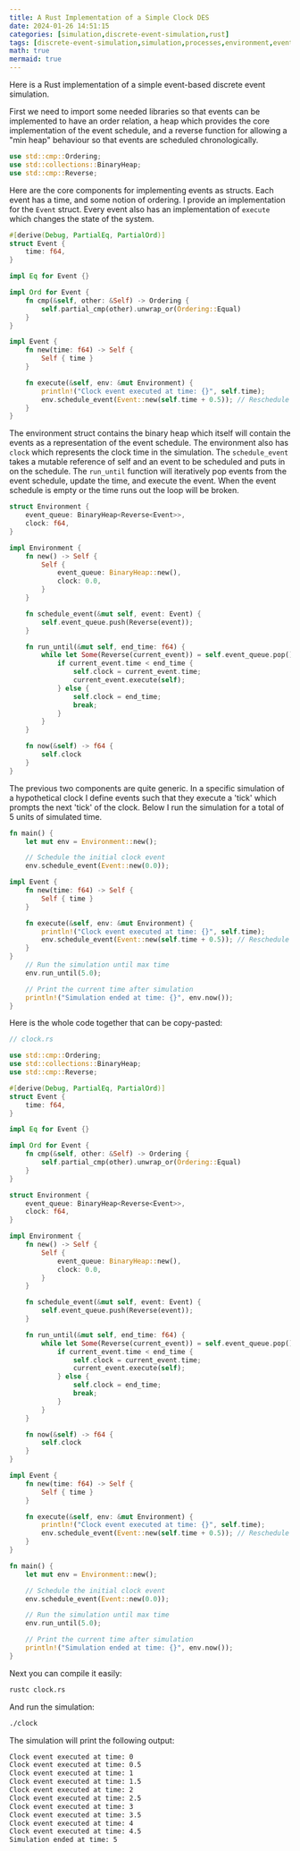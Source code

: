 ```yaml
---
title: A Rust Implementation of a Simple Clock DES
date: 2024-01-26 14:51:15
categories: [simulation,discrete-event-simulation,rust]
tags: [discrete-event-simulation,simulation,processes,environment,event-based-simulation,constant-random-variable,timing]
math: true
mermaid: true
---
```


Here is a Rust implementation of a simple event-based discrete event simulation.

First we need to import some needed libraries so that events can be implemented to have an order relation, a heap which provides the core implementation of the event schedule, and a reverse function for allowing a "min heap" behaviour so that events are scheduled chronologically.


```rust
use std::cmp::Ordering;
use std::collections::BinaryHeap;
use std::cmp::Reverse;
```

Here are the core components for implementing events as structs. Each event has a time, and some notion of ordering. I provide an implementation for the `Event` struct. Every event also has an implementation of `execute` which changes the state of the system.

```rust
#[derive(Debug, PartialEq, PartialOrd)]
struct Event {
    time: f64,
}

impl Eq for Event {}

impl Ord for Event {
    fn cmp(&self, other: &Self) -> Ordering {
        self.partial_cmp(other).unwrap_or(Ordering::Equal)
    }
}

impl Event {
    fn new(time: f64) -> Self {
        Self { time }
    }

    fn execute(&self, env: &mut Environment) {
        println!("Clock event executed at time: {}", self.time);
        env.schedule_event(Event::new(self.time + 0.5)); // Reschedule the clock event
    }
}
```

The environment struct contains the binary heap which itself will contain the events as a representation of the event schedule. The environment also has `clock` which represents the clock time in the simulation. The `schedule_event` takes a mutable reference of self and an event to be scheduled and puts in on the schedule. The `run_until` function will iteratively pop events from the event schedule, update the time, and execute the event. When the event schedule is empty or the time runs out the loop will be broken.

```rust
struct Environment {
    event_queue: BinaryHeap<Reverse<Event>>,
    clock: f64,
}

impl Environment {
    fn new() -> Self {
        Self {
            event_queue: BinaryHeap::new(),
            clock: 0.0,
        }
    }

    fn schedule_event(&mut self, event: Event) {
        self.event_queue.push(Reverse(event));
    }

    fn run_until(&mut self, end_time: f64) {
        while let Some(Reverse(current_event)) = self.event_queue.pop() {
            if current_event.time < end_time {
                self.clock = current_event.time;
                current_event.execute(self);
            } else {
                self.clock = end_time;
                break;
            }
        }
    }

    fn now(&self) -> f64 {
        self.clock
    }
}
```

The previous two components are quite generic. In a specific simulation of a hypothetical clock I define events such that they execute a 'tick' which prompts the next 'tick' of the clock. Below I run the simulation for a total of 5 units of simulated time.

```rust
fn main() {
    let mut env = Environment::new();

    // Schedule the initial clock event
    env.schedule_event(Event::new(0.0));

impl Event {
    fn new(time: f64) -> Self {
        Self { time }
    }

    fn execute(&self, env: &mut Environment) {
        println!("Clock event executed at time: {}", self.time);
        env.schedule_event(Event::new(self.time + 0.5)); // Reschedule the clock event
    }
}
    // Run the simulation until max time
    env.run_until(5.0);

    // Print the current time after simulation
    println!("Simulation ended at time: {}", env.now());
}
```

Here is the whole code together that can be copy-pasted:

```rust
// clock.rs

use std::cmp::Ordering;
use std::collections::BinaryHeap;
use std::cmp::Reverse;

#[derive(Debug, PartialEq, PartialOrd)]
struct Event {
    time: f64,
}

impl Eq for Event {}

impl Ord for Event {
    fn cmp(&self, other: &Self) -> Ordering {
        self.partial_cmp(other).unwrap_or(Ordering::Equal)
    }
}

struct Environment {
    event_queue: BinaryHeap<Reverse<Event>>,
    clock: f64,
}

impl Environment {
    fn new() -> Self {
        Self {
            event_queue: BinaryHeap::new(),
            clock: 0.0,
        }
    }

    fn schedule_event(&mut self, event: Event) {
        self.event_queue.push(Reverse(event));
    }

    fn run_until(&mut self, end_time: f64) {
        while let Some(Reverse(current_event)) = self.event_queue.pop() {
            if current_event.time < end_time {
                self.clock = current_event.time;
                current_event.execute(self);
            } else {
                self.clock = end_time;
                break;
            }
        }
    }

    fn now(&self) -> f64 {
        self.clock
    }
}

impl Event {
    fn new(time: f64) -> Self {
        Self { time }
    }

    fn execute(&self, env: &mut Environment) {
        println!("Clock event executed at time: {}", self.time);
        env.schedule_event(Event::new(self.time + 0.5)); // Reschedule the clock event
    }
}

fn main() {
    let mut env = Environment::new();

    // Schedule the initial clock event
    env.schedule_event(Event::new(0.0));

    // Run the simulation until max time
    env.run_until(5.0);

    // Print the current time after simulation
    println!("Simulation ended at time: {}", env.now());
}

```

Next you can compile it easily:

```bash
rustc clock.rs
```

And run the simulation:

```bash
./clock
```

The simulation will print the following output:

```bash
Clock event executed at time: 0
Clock event executed at time: 0.5
Clock event executed at time: 1
Clock event executed at time: 1.5
Clock event executed at time: 2
Clock event executed at time: 2.5
Clock event executed at time: 3
Clock event executed at time: 3.5
Clock event executed at time: 4
Clock event executed at time: 4.5
Simulation ended at time: 5
```
